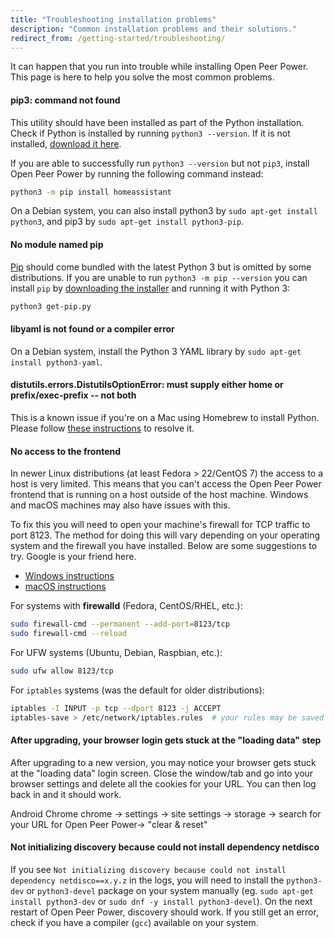 ```yaml
---
title: "Troubleshooting installation problems"
description: "Common installation problems and their solutions."
redirect_from: /getting-started/troubleshooting/
---
```


It can happen that you run into trouble while installing Open Peer Power. This page is here to help you solve the most common problems.


#### pip3: command not found
This utility should have been installed as part of the Python installation. Check if Python is installed by running `python3 --version`. If it is not installed, [download it here](https://www.python.org/getit/).

If you are able to successfully run `python3 --version` but not `pip3`, install Open Peer Power by running the following command instead:

```bash
python3 -m pip install homeassistant
```

On a Debian system, you can also install python3 by `sudo apt-get install python3`, and pip3 by `sudo apt-get install python3-pip`.

#### No module named pip
[Pip](https://pip.pypa.io/en/stable/) should come bundled with the latest Python 3 but is omitted by some distributions. If you are unable to run `python3 -m pip --version` you can install `pip` by [downloading the installer](https://bootstrap.pypa.io/get-pip.py) and running it with Python 3:

```bash
python3 get-pip.py
```

#### libyaml is not found or a compiler error

On a Debian system, install the Python 3 YAML library by `sudo apt-get install python3-yaml`.

#### distutils.errors.DistutilsOptionError: must supply either home or prefix/exec-prefix -- not both
This is a known issue if you're on a Mac using Homebrew to install Python. Please follow [these instructions](https://github.com/Homebrew/brew/blob/master/docs/Homebrew-and-Python.md#note-on-pip-install---user) to resolve it.

#### No access to the frontend
In newer Linux distributions (at least Fedora > 22/CentOS 7) the access to a host is very limited. This means that you can't access the Open Peer Power frontend that is running on a host outside of the host machine. Windows and macOS machines may also have issues with this.

To fix this you will need to open your machine's firewall for TCP traffic to port 8123. The method for doing this will vary depending on your operating system and the firewall you have installed. Below are some suggestions to try. Google is your friend here.

- [Windows instructions](http://windows.microsoft.com/en-us/windows/open-port-windows-firewall#1TC=windows-7)
- [macOS instructions](https://support.apple.com/en-us/HT201642)

For systems with **firewalld** (Fedora, CentOS/RHEL, etc.):

```bash
sudo firewall-cmd --permanent --add-port=8123/tcp
sudo firewall-cmd --reload
```

For UFW systems (Ubuntu, Debian, Raspbian, etc.):

```bash
sudo ufw allow 8123/tcp
```

For `iptables` systems (was the default for older distributions):

```bash
iptables -I INPUT -p tcp --dport 8123 -j ACCEPT
iptables-save > /etc/network/iptables.rules  # your rules may be saved elsewhere
```

#### After upgrading, your browser login gets stuck at the "loading data" step
After upgrading to a new version, you may notice your browser gets stuck at the "loading data" login screen. Close the window/tab and go into your browser settings and delete all the cookies for your URL. You can then log back in and it should work. 

Android Chrome 
chrome -> settings -> site settings -> storage -> search for your URL for Open Peer Power-> "clear & reset"

#### Not initializing discovery because could not install dependency netdisco

If you see `Not initializing discovery because could not install dependency netdisco==x.y.z` in the logs, you will need to install the `python3-dev` or `python3-devel` package on your system manually (eg. `sudo apt-get install python3-dev` or `sudo dnf -y install python3-devel`). On the next restart of Open Peer Power, discovery should work. If you still get an error, check if you have a compiler (`gcc`) available on your system.
